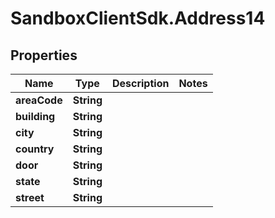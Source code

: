 # SandboxClientSdk.Address14

## Properties
Name | Type | Description | Notes
------------ | ------------- | ------------- | -------------
**areaCode** | **String** |  | 
**building** | **String** |  | 
**city** | **String** |  | 
**country** | **String** |  | 
**door** | **String** |  | 
**state** | **String** |  | 
**street** | **String** |  | 
